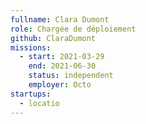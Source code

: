 ```yaml
---
fullname: Clara Dumont
role: Chargée de déploiement
github: ClaraDumont
missions:
  - start: 2021-03-29
    end: 2021-06-30
    status: independent
    employer: Octo
startups:
  - locatio
---
```

